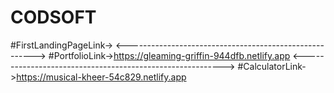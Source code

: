# CODSOFT
#FirstLandingPageLink->
<------------------------------------------------------->
#PortfolioLink->https://gleaming-griffin-944dfb.netlify.app
<---------------------------------------------------------->
#CalculatorLink->https://musical-kheer-54c829.netlify.app
